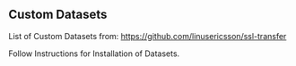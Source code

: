 ## Custom Datasets
List of Custom Datasets from:
https://github.com/linusericsson/ssl-transfer

Follow Instructions for Installation of Datasets.

